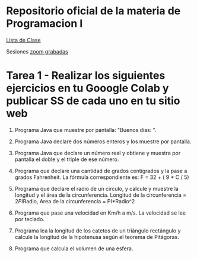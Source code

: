 # Repositorio oficial de la materia de Programacion I

[Lista de Clase](https://docs.google.com/spreadsheets/d/1r0gfxX6TsG7hfpDBLlEojKxh_cAgGwqMPHiLhI6pOCw/edit?usp=sharing)

Sesiones [zoom grabadas](https://drive.google.com/drive/folders/1NFY5kKB_7lhBAVBWlyyFxNp5sBDQ0v1c?usp=sharing)

# Tarea 1 - Realizar los siguientes ejercicios en tu Gooogle Colab y publicar SS de cada uno en tu sitio web

1. Programa Java que muestre por pantalla: "Buenos dias:  <tu nombre> ".

2. Programa Java declare dos números enteros y los muestre por pantalla.

3. Programa Java que declare un número real y obtiene y muestra por pantalla el doble y el triple de ese número.

4. Programa que declare una cantidad de grados centígrados y la pase a grados Fahrenheit. La fórmula correspondiente es: F = 32 + ( 9 * C / 5)

5. Programa que declare el radio de un circulo,  y calcule y muestre la longitud y el área de la circunferencia. Longitud de la circunferencia = 2*PI*Radio, Area de la circunferencia = PI*Radio^2  

6. Programa que pase una velocidad en Km/h a m/s. La velocidad se lee por teclado.

7. Programa lea la longitud de los catetos de un triángulo rectángulo y calcule la longitud de la hipotenusa según el teorema de Pitágoras. 

8. Programa que calcula el volumen de una esfera.

